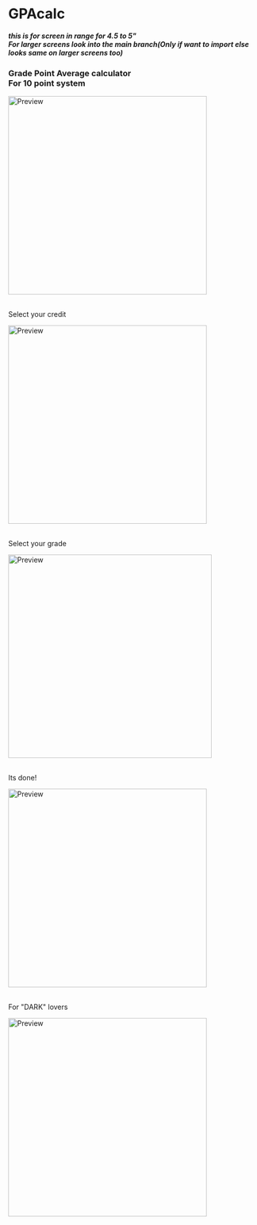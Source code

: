# GPAcalc
<strong><i>this is for screen in range for 4.5 to 5"<br>
For larger screens look into the main branch(Only if want to import else looks same on larger screens too)</i></strong>

<h3>Grade Point Average calculator<br>For 10 point system</h3>

<img src="https://raw.github.com/DevGautam2000/GPAcalc/master_smaller_screens/images/appSimul.png"  alt="Preview" width=400><br><br>

Select your credit

<img src="https://raw.github.com/DevGautam2000/GPAcalc/master_smaller_screens/images/credit.png"  alt="Preview" width=400><br><br>

Select your grade

<img src="https://raw.github.com/DevGautam2000/GPAcalc/master_smaller_screens/images/grade.png"  alt="Preview" width=410><br><br>

Its done! 

<img src="https://raw.github.com/DevGautam2000/GPAcalc/master_smaller_screens/images/calculated.png"  alt="Preview" width=400><br><br>

For "DARK" lovers

<img src="https://raw.github.com/DevGautam2000/GPAcalc/master_smaller_screens/images/dark.png"  alt="Preview" width=400>

